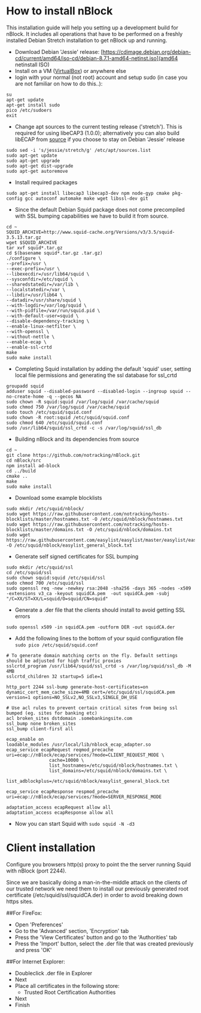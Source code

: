 # How to install nBlock
This installation guide will help you setting up a development build for nBlock. It includes all operations that have to be performed on a freshly installed Debian Stretch installation to get nBlock up and running.

- Download Debian 'Jessie' release: [https://cdimage.debian.org/debian-cd/current/amd64/iso-cd/debian-8.7.1-amd64-netinst.iso](amd64 netinstall ISO)
- Install on a VM ([VirtualBox](https://www.virtualbox.org/wiki/Downloads)) or anywhere else
- login with your normal (not root) account and setup sudo (in case you are not familiar on how to do this..):
```
su
apt-get update
apt-get install sudo
pico /etc/sudoers
exit
```
- Change apt sources to the current testing release ('stretch'). This is required for using libeCAP3 (1.0.0); alternatively you can also build libECAP from [source](http://www.e-cap.org/Downloads) if you choose to stay on Debian 'Jessie' release
```
sudo sed -i 's/jessie/stretch/g' /etc/apt/sources.list
sudo apt-get update
sudo apt-get upgrade
sudo apt-get dist-upgrade
sudo apt-get autoremove
```

- Install required packages
```
sudo apt-get install libecap3 libecap3-dev npm node-gyp cmake pkg-config gcc autoconf automake make wget libssl-dev git
```

- Since the default Debian Squid package does not come precompiled with SSL bumping capabilities we have to build it from source.
```
cd ~
SQUID_ARCHIVE=http://www.squid-cache.org/Versions/v3/3.5/squid-3.5.13.tar.gz
wget $SQUID_ARCHIVE
tar xvf squid*.tar.gz
cd $(basename squid*.tar.gz .tar.gz)
./configure \
--prefix=/usr \
--exec-prefix=/usr \
--libexecdir=/usr/lib64/squid \
--sysconfdir=/etc/squid \
--sharedstatedir=/var/lib \
--localstatedir=/var \
--libdir=/usr/lib64 \
--datadir=/usr/share/squid \
--with-logdir=/var/log/squid \
--with-pidfile=/var/run/squid.pid \
--with-default-user=squid \
--disable-dependency-tracking \
--enable-linux-netfilter \
--with-openssl \
--without-nettle \
--enable-ecap \
--enable-ssl-crtd
make
sudo make install
```

- Completing Squid installation by adding the default 'squid' user, setting local file permissions and generating the ssl database for ssl_crtd
```
groupadd squid
adduser squid --disabled-password --disabled-login --ingroup squid --no-create-home -q --gecos NA
sudo chown -R squid:squid /var/log/squid /var/cache/squid
sudo chmod 750 /var/log/squid /var/cache/squid
sudo touch /etc/squid/squid.conf
sudo chown -R root:squid /etc/squid/squid.conf
sudo chmod 640 /etc/squid/squid.conf
sudo /usr/lib64/squid/ssl_crtd -c -s /var/log/squid/ssl_db
```

- Building nBlock and its dependencies from source
```
cd ~
git clone https://github.com/notracking/nBlock.git
cd nBlock/src
npm install ad-block
cd ../build
cmake ..
make
sudo make install
```

- Download some example blocklists
```
sudo mkdir /etc/squid/nblock/
sudo wget https://raw.githubusercontent.com/notracking/hosts-blocklists/master/hostnames.txt -O /etc/squid/nblock/hostnames.txt
sudo wget https://raw.githubusercontent.com/notracking/hosts-blocklists/master/domains.txt -O /etc/squid/nblock/domains.txt
sudo wget https://raw.githubusercontent.com/easylist/easylist/master/easylist/easylist_general_block.txt -O /etc/squid/nblock/easylist_general_block.txt
```

- Generate self signed certificates for SSL bumping
```
sudo mkdir /etc/squid/ssl
cd /etc/squid/ssl
sudo chown squid:squid /etc/squid/ssl
sudo chmod 700 /etc/squid/ssl
sudo openssl req -new -newkey rsa:2048 -sha256 -days 365 -nodes -x509 -extensions v3_ca -keyout squidCA.pem  -out squidCA.pem -subj "/C=XX/ST=XX/L=squid/O=squid/CN=squid"
```

- Generate a .der file that the clients should install to avoid getting SSL errors
```
sudo openssl x509 -in squidCA.pem -outform DER -out squidCA.der
```

- Add the following lines to the bottom of your squid configuration file `sudo pico /etc/squid/squid.conf`
```
# To generate domain matching certs on the fly. Default settings should be adjusted for high traffic proxies
sslcrtd_program /usr/lib64/squid/ssl_crtd -s /var/log/squid/ssl_db -M 4MB
sslcrtd_children 32 startup=5 idle=1

http_port 2244 ssl-bump generate-host-certificates=on dynamic_cert_mem_cache_size=4MB cert=/etc/squid/ssl/squidCA.pem version=1 options=NO_SSLv2,NO_SSLv3,SINGLE_DH_USE

# Use acl rules to prevent certain critical sites from being ssl bumped (eg. sites for banking etc)
acl broken_sites dstdomain .somebankingsite.com
ssl_bump none broken_sites
ssl_bump client-first all

ecap_enable on
loadable_modules /usr/local/lib/nblock_ecap_adapter.so
ecap_service ecapRequest reqmod_precache uri=ecap://nBlock/ecap/services/?mode=CLIENT_REQUEST_MODE \
                cache=10000 \
                list_hostnames=/etc/squid/nblock/hostnames.txt \
                list_domains=/etc/squid/nblock/domains.txt \
                list_adblockplus=/etc/squid/nblock/easylist_general_block.txt

ecap_service ecapResponse respmod_precache uri=ecap://nBlock/ecap/services/?mode=SERVER_RESPONSE_MODE

adaptation_access ecapRequest allow all
adaptation_access ecapResponse allow all
```

- Now you can start Squid with `sudo squid -N -d3`

# Client installation
Configure you browsers http(s) proxy to point the the server running Squid with nBlock (port 2244).

Since we are basically doing a man-in-the-middle attack on the clients of our trusted network we need them to install our previously generated root certificate (/etc/squid/ssl/squidCA.der) in order to avoid breaking down https sites.

##For FireFox:
- Open 'Preferences'
- Go to the 'Advanced' section, 'Encryption' tab
- Press the 'View Certificates' button and go to the 'Authorities' tab
- Press the 'Import' button, select the .der file that was created previously and press 'OK'

##For Internet Explorer:
- Doubleclick .der file in Explorer
- Next
- Place all certificates in the following store:
  - Trusted Root Certification Authorities
- Next
- Finish
